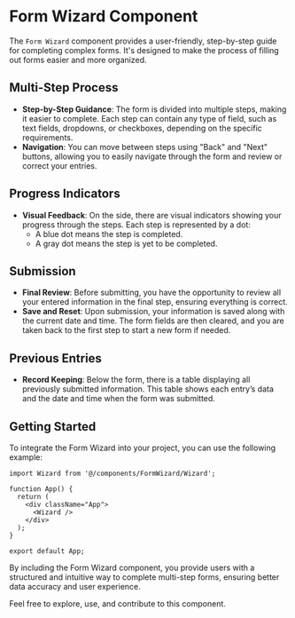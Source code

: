 # Form Wizard Component

The `Form Wizard` component provides a user-friendly, step-by-step guide for completing complex forms. It's designed to make the process of filling out forms easier and more organized.

## Multi-Step Process

- **Step-by-Step Guidance**: The form is divided into multiple steps, making it easier to complete. Each step can contain any type of field, such as text fields, dropdowns, or checkboxes, depending on the specific requirements.
- **Navigation**: You can move between steps using "Back" and "Next" buttons, allowing you to easily navigate through the form and review or correct your entries.

## Progress Indicators

- **Visual Feedback**: On the side, there are visual indicators showing your progress through the steps. Each step is represented by a dot:
  - A blue dot means the step is completed.
  - A gray dot means the step is yet to be completed.

## Submission

- **Final Review**: Before submitting, you have the opportunity to review all your entered information in the final step, ensuring everything is correct.
- **Save and Reset**: Upon submission, your information is saved along with the current date and time. The form fields are then cleared, and you are taken back to the first step to start a new form if needed.

## Previous Entries

- **Record Keeping**: Below the form, there is a table displaying all previously submitted information. This table shows each entry’s data and the date and time when the form was submitted.

## Getting Started

To integrate the Form Wizard into your project, you can use the following example:

```
import Wizard from '@/components/FormWizard/Wizard';

function App() {
  return (
    <div className="App">
      <Wizard />
    </div>
  );
}

export default App;
```

By including the Form Wizard component, you provide users with a structured and intuitive way to complete multi-step forms, ensuring better data accuracy and user experience.

Feel free to explore, use, and contribute to this component. 
